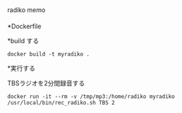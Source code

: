 ###
radiko memo

####

*Dockerfile

*build する

    docker build -t myradiko .

*実行する

TBSラジオを2分間録音する 


    docker run -it --rm -v /tmp/mp3:/home/radiko myradiko /usr/local/bin/rec_radiko.sh TBS 2


